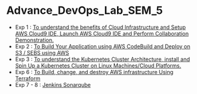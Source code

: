 # Advance_DevOps_Lab_SEM_5

- Exp 1 : [To understand the benefits of Cloud Infrastructure and Setup AWS Cloud9 IDE, Launch AWS Cloud9 IDE and Perform Collaboration Demonstration.](./docs/1.md)
- Exp 2 : [To Build Your Application using AWS CodeBuild and Deploy on S3 / SEBS using AWS](./docs/2.md)
- Exp 3 : [To understand the Kubernetes Cluster Architecture, install and Spin Up a Kubernetes Cluster on Linux Machines/Cloud Platforms.](./docs/3.md)
- Exp 6 : [To Build, change, and destroy AWS infrastructure Using Terraform](./docs/6.md)
- Exp 7 - 8 : [Jenkins Sonarqube](./docs/7.md)
